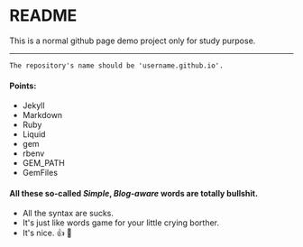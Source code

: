 # README
This is a normal github page demo project only for study purpose.
***
`The repository's name should be 'username.github.io'.`
#### Points:

* Jekyll
* Markdown
* Ruby 
* Liquid
* gem
* rbenv
* GEM_PATH
* GemFiles

#### All these so-called *Simple*, *Blog-aware* words are totally bullshit.

* All the syntax are sucks.
* It's just like words game for your little crying borther.
* It's nice. :+1: :hankey:

